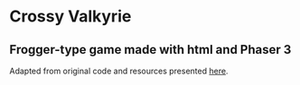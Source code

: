 # Crossy Valkyrie

## Frogger-type game made with html and Phaser 3

Adapted from original code and resources presented [here](https://gamedevacademy.org/phaser-3-tutorial/).




